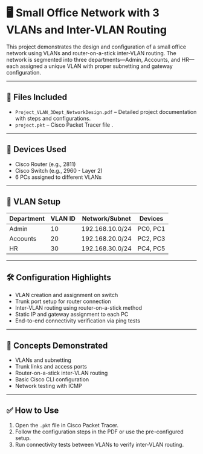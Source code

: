 
# 🖥️ Small Office Network with 3 VLANs and Inter-VLAN Routing

This project demonstrates the design and configuration of a small office network using VLANs and router-on-a-stick inter-VLAN routing. The network is segmented into three departments—Admin, Accounts, and HR—each assigned a unique VLAN with proper subnetting and gateway configuration.

---

## 📁 Files Included

- `Project_VLAN_3Dept_NetworkDesign.pdf` – Detailed project documentation with steps and configurations.
- `project.pkt` – Cisco Packet Tracer file .

---

## 🔧 Devices Used

- Cisco Router (e.g., 2811)
- Cisco Switch (e.g., 2960 - Layer 2)
- 6 PCs assigned to different VLANs

---

## 🧩 VLAN Setup

| Department | VLAN ID | Network/Subnet     | Devices  |
|------------|---------|---------------------|----------|
| Admin      | 10      | 192.168.10.0/24     | PC0, PC1 |
| Accounts   | 20      | 192.168.20.0/24     | PC2, PC3 |
| HR         | 30      | 192.168.30.0/24     | PC4, PC5 |

---

## 🛠️ Configuration Highlights

- VLAN creation and assignment on switch
- Trunk port setup for router connection
- Inter-VLAN routing using router-on-a-stick method
- Static IP and gateway assignment to each PC
- End-to-end connectivity verification via ping tests

---

## 📌 Concepts Demonstrated

- VLANs and subnetting
- Trunk links and access ports
- Router-on-a-stick inter-VLAN routing
- Basic Cisco CLI configuration
- Network testing with ICMP

---

## ✅ How to Use

1. Open the `.pkt` file in Cisco Packet Tracer.
2. Follow the configuration steps in the PDF or use the pre-configured setup.
3. Run connectivity tests between VLANs to verify inter-VLAN routing.
